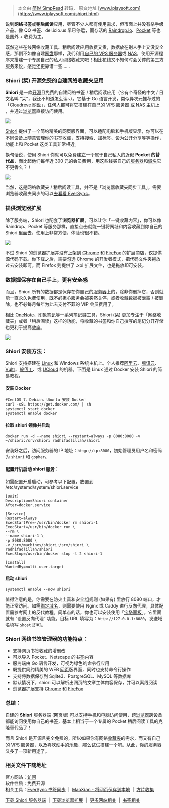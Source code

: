 > 本文由 [简悦 SimpRead](http://ksria.com/simpread/) 转码， 原文地址 [www.iplaysoft.com](https://www.iplaysoft.com/shiori.html) 

说到**网络书签**或**稍后阅读**应用，尽管不少人都有使用需求，但市面上并没有杀手级产品。像 QQ 书签、del.icio.us 早已停运，而存活的 [Raindrop.io](https://www.iplaysoft.com/raindrop-io.html)、[Pocket](https://www.iplaysoft.com/go/pocket) 等也是国外 + 收费为主。

既然这些在线网络收藏工具、稍后阅读应用收费又贵，数据放在别人手上又没安全感，那倒不如像自建[网盘](https://www.iplaysoft.com/tag/网盘)那样，我们利用[自己的 VPS 服务器](https://www.iplaysoft.com/go/vps)或 [NAS](https://www.iplaysoft.com/go/nas)，使用开源程序来搭建一个专属自己的私人网络收藏夹吧！相比花钱又不知何时会关停的第三方服务来说，感觉还更靠谱一些……



### Shiori (栞) 开源免费的自建网络收藏夹应用


**Shiori** 是一款[开源](https://www.iplaysoft.com/tag/开源)且免费的自建网络书签 / 稍后阅读应用（它有个奇怪的中文 / 日文名叫 “栞”，我还不知道怎么读~）。它基于 Go 语言开发，类似异次元推荐过的「[Cloudreve 网盘](https://www.iplaysoft.com/cloudreve.html)」，任何人都可将它搭建在自己的 [VPS 服务器](https://www.iplaysoft.com/go/vps) 或 [NAS](https://www.iplaysoft.com/go/nas) 主机上 ，并通过[浏览器](https://www.iplaysoft.com/tag/浏览器)直接访问使用。

![](https://img.iplaysoft.com/wp-content/uploads/2020/shiori/shiori_image.jpg)

[Shiori](https://www.iplaysoft.com/shiori.html) 提供了一个简约精美的网页版界面，可以适配电脑和手机版显示，你可以在不同设备上随意管理你的书签收藏，支持[搜索](https://www.iplaysoft.com/tag/搜索)、加标签、设为公开分享等等操作，功能上和 Pocket 这类工具非常相近。

换句话说，使用 Shiori 你就可以免费建立一个属于自己私人的近似 **Pocket 的替代品**，而比起他们每年近 300 元的会员费用，用这些钱买自己的[服务器](https://www.iplaysoft.com/tag/服务器)和[域名](https://www.iplaysoft.com/go/domain)它不更香么？！

![](https://img.iplaysoft.com/wp-content/uploads/2020/shiori/shiori_screenshot.jpg)

当然，这是网络收藏夹 / 稍后阅读工具，并不是「浏览器收藏夹同步工具」，需要浏览器收藏夹同步的可以[去看看 EverSync](https://www.iplaysoft.com/eversync.html)。

### 提供浏览器扩展

除了服务端，Shiori 也配套了**浏览器扩展**，可以让你「一键收藏内容」，你可以像 Raindrop、Pocket 等服务那样，直接点击就能一键将网址和内容收藏到你自己的 Shiori 里面去，使用上非常方便，体验也很不错。

![](https://img.iplaysoft.com/wp-content/uploads/2020/shiori/shiori_extension.png)

不过 Shiori 的浏览器扩展并没有上架到 [Chrome](https://www.iplaysoft.com/google-chrome.html) 和 [FireFox](https://www.iplaysoft.com/firefox.html) 的扩展商店，仅提供源代码下载。你下载之后，需要勾选 Chrome 的开发者模式，把代码文件夹拖放过去安装即可。而 Firefox 则提供了 .xpi 扩展文件，也是拖放即可安装。

### 数据握保存在自己手上，更有安全感

而且，Shiori 所有的数据都是保存在你自己的[服务器](https://www.iplaysoft.com/tag/服务器)上的，除非你删掉它，否则就能一直永久免费使用，既不必担心服务会被突然关停，或者收藏数据被泄露 / 被删除，也不必每月每年为此去支付不菲的 VIP 会员费用了。

相比 [OneNote](https://www.iplaysoft.com/onenote.html)、[印象笔记](https://www.iplaysoft.com/yinxiangbiji.html)等一系列笔记类工具，Shiori (栞) 更加专注于「网络收藏夹」或者「稍后阅读」这样的功能，将收藏的书签和你自己撰写的笔记分开存储也更利于提高[效率](https://www.iplaysoft.com/tag/效率)。

![](https://img.iplaysoft.com/wp-content/uploads/2020/shiori/shiori_reader.png
)

### Shiori 安装方法：

Shiori 支持搭建在 [Linux](https://www.iplaysoft.com/os/linux-platform) 和 Windows 系统主机上。个人推荐[阿里云](https://www.iplaysoft.com/go/aliyun)、[腾讯云](https://www.iplaysoft.com/go/qcloud)、[Vultr](https://www.iplaysoft.com/go/vultr)、[般佤工](https://www.iplaysoft.com/go/bandwagon)、或 [UCloud](https://www.iplaysoft.com/go/ucloud) 的机器。下面是 Linux 通过 Docker 安装 Shiori 的简易教程。

#### 安装 Docker

```
#CentOS 7、Debian、Ubuntu 安装 Docker
curl -sSL https://get.docker.com/ | sh
systemctl start docker
systemctl enable docker
```

#### 拉取 shiori 镜像并启动

```
docker run -d --name shiori --restart=always -p 8080:8080 -v ~/shiori:/srv/shiori radhifadlillah/shiori
```

安装好之后，访问服务器的 IP 地址：`http://ip:8080`，初始管理员用户名和密码为 `shiori` 和 `gopher`。

#### 配置开机启动 shiori 服务：

如需配置开启启动，可参考以下配置，放置到 /etc/systemd/system/shiori.service

```
[Unit]
Description=Shiori container
After=docker.service

[Service]
Restart=always
ExecStartPre=-/usr/bin/docker rm shiori-1
ExecStart=/usr/bin/docker run \
--rm \
--name shiori-1 \
-p 8080:8080 \
-v /srv/machines/shiori:/srv/shiori \
radhifadlillah/shiori
ExecStop=/usr/bin/docker stop -t 2 shiori-1

[Install]
WantedBy=multi-user.target
```

#### 启动 shiori

```
systemctl enable --now shiori
```

值得注意的是，你需要在防火土啬和安全组规则 (如果有) 里放行 8080 端口，才能正常访问。如需[绑定域名](https://www.iplaysoft.com/go/domain)，则需要使用 Nginx 或 Caddy 进行反向代理，具体配置需参考网上的反代教程。简单点的话，你也可以安装使用「[宝塔面板](https://www.iplaysoft.com/go/btmb)」，它里面就有 “设置反向代理” 功能。目标 URL 填写为：`http://127.0.0.1:8080`，发送域名填写 `$host` 即可。

### Shiori 网络书签管理器的功能特点：

*   支持网页书签收藏的增删改
*   可以导入 Pocket、Netscape 的书签内容
*   服务端由 Go 语言开发，可视为绿色的命令行应用
*   既提供简约精美的 WEB [网页](https://www.iplaysoft.com/tag/网页)版界面，同时也支持命令行操作
*   支持将数据保存到 Sqlite3、PostgreSQL、MySQL 等数据库
*   默认情况下，shiori 可以解析出网页的文章主体内容保存，并可以离线阅读
*   浏览器扩展支持 [Chrome](https://www.iplaysoft.com/google-chrome.html) 和 [FireFox](https://www.iplaysoft.com/firefox.html)

### 总结：

自建的 **Shiori** 服务器端 (网页版) 可以支持手机和电脑访问使用，跨[浏览器](https://www.iplaysoft.com/tag/浏览器)跨设备都能访问使用你自己的书签，基本上相当于一个专属的 Pocket 稍后阅读工具的克隆替代品了！

而且 Shiori 是开源且完全免费的，所以如果你有网络[收藏夹](https://www.iplaysoft.com/tag/收藏夹)的需求，而又有自己的 [VPS 服务器](https://www.iplaysoft.com/go/vps)，以及喜欢动手的乐趣，那么试试搭建一个吧。从此，你的服务器又多了一项新用途了。

### 相关文件下载地址

官方网站：[访问](https://github.com/go-shiori/shiori)  
软件性质：免费开源  
相关工具：[EverSync 书签同步](https://www.iplaysoft.com/eversync.html)  |  [MaoXian - 将网页保存到本地](https://www.iplaysoft.com/maoxian-web-clipper.html)  |  [方片收集](https://www.iplaysoft.com/funpin.html)

[下载 Shiori 服务器端](https://dl.iplaysoft.com/files/5298.html)  |  [下载浏览器扩展](https://dl.iplaysoft.com/files/5299.html)  |  [更多网站相关](https://www.iplaysoft.com/tag/网站)  |  [书签相关](https://www.iplaysoft.com/tag/书签)
